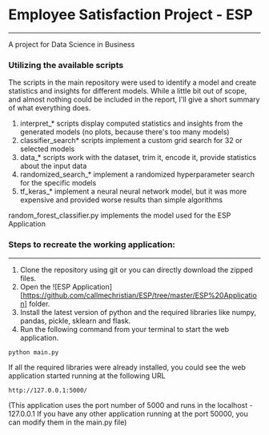 # Employee Satisfaction Project - ESP
***

A project for Data Science in Business

### Utilizing the available scripts
The scripts in the main repository were used to identify a model and create statistics and insights for different models. While a little bit out of scope, and almost nothing could be included in the report, I'll give a short summary of what everything does.

1. interpret_* scripts display computed statistics and insights from the generated models (no plots, because there's too many models)
2. classifier_search* scripts implement a custom grid search for 32 or selected models
3. data_* scripts work with the dataset, trim it, encode it, provide statistics about the input data
4. randomized_search_* implement a randomized hyperparameter search for the specific models
5. tf_keras_* implement a neural neural network model, but it was more expensive and provided worse results than simple algorithms

random_forest_classifier.py implements the model used for the ESP Application

### Steps to recreate the working application: 
***

1. Clone the repository using git or you can directly download the zipped files.
2. Open the ![ESP Application][https://github.com/callmechristian/ESP/tree/master/ESP%20Application] folder.
3. Install the latest version of python and the required libraries like numpy, pandas, pickle, sklearn and flask.
4. Run the following command from your terminal to start the web application.
```console
python main.py
```
If all the required libraries were already installed, you could see the web application started running at the following URL
```console
http://127.0.0.1:5000/
```
(This application uses the port number of 5000 and runs in the localhost - 127.0.0.1 If you have any other application running at the port 50000, you can modify them in the main.py file)
